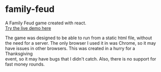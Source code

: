 # family-feud
A Family Feud game created with react.  
[Try the live demo here](https://jvkolyadich.github.io/family-feud/)  

The game was designed to be able to run from a static html file, without  
the need for a server. The only browser I used it in was Chrome, so it may  
have issues in other browsers. This was created in a hurry for a Thanksgiving  
event, so it may have bugs that I didn't catch. Also, there is no support for  
fast money rounds.
